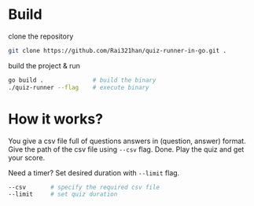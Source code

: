 
# Build

clone the repository

```sh
git clone https://github.com/Rai321han/quiz-runner-in-go.git .
```

build the project & run

```sh
go build .              # build the binary
./quiz-runner --flag    # execute binary
```

# How it works?

You give a csv file full of questions answers in (question, answer) format.
Give the path of the csv file using `--csv` flag.
Done. Play the quiz and get your score.

Need a timer?
Set desired duration with `--limit` flag.

```sh
--csv       # specify the required csv file
--limit     # set quiz duration
```
